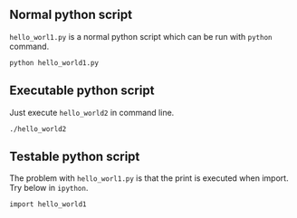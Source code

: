 Normal python script
-----
`hello_worl1.py` is a normal python script which can be run with `python` command.

```
python hello_world1.py
```

Executable python script
-----
Just execute `hello_world2` in command line.
```
./hello_world2
```

Testable python script
----
The problem with `hello_worl1.py` is that the print is executed when import. Try below in `ipython`.
```
import hello_world1
```

